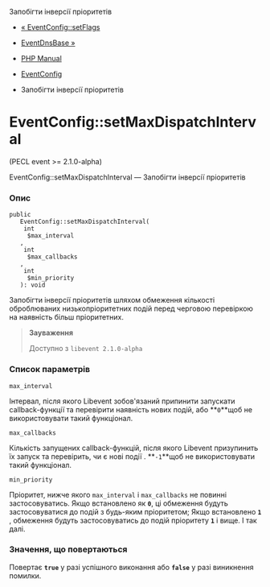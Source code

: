 Запобігти інверсії пріоритетів

-   [« EventConfig::setFlags](eventconfig.setflags.html)
    
-   [EventDnsBase »](class.eventdnsbase.html)
    
-   [PHP Manual](index.html)
    
-   [EventConfig](class.eventconfig.html)
    
-   Запобігти інверсії пріоритетів
    

# EventConfig::setMaxDispatchInterval

(PECL event >= 2.1.0-alpha)

EventConfig::setMaxDispatchInterval — Запобігти інверсії пріоритетів

### Опис

```methodsynopsis
public
   EventConfig::setMaxDispatchInterval(
    int
     $max_interval
   , 
    int
     $max_callbacks
   , 
    int
     $min_priority
   ): void
```

Запобігти інверсії пріоритетів шляхом обмеження кількості оброблюваних низькопріоритетних подій перед черговою перевіркою на наявність більш пріоритетних.

> **Зауваження**
> 
> Доступно з `libevent 2.1.0-alpha`

### Список параметрів

`max_interval`

Інтервал, після якого Libevent зобов'язаний припинити запускати callback-функції та перевірити наявність нових подій, або \*\*`0`\*\*щоб не використовувати такий функціонал.

`max_callbacks`

Кількість запущених callback-функцій, після якого Libevent призупинить їх запуск та перевірить, чи є нові події . \*\*`-1`\*\*щоб не використовувати такий функціонал.

`min_priority`

Пріоритет, нижче якого `max_interval` і `max_callbacks` не повинні застосовуватись. Якщо встановлено як **`0`**, ці обмеження будуть застосовуватися до подій з будь-яким пріоритетом; Якщо встановлено **`1`** , обмеження будуть застосовуватись до подій пріоритету **`1`** і вище. І так далі.

### Значення, що повертаються

Повертає **`true`** у разі успішного виконання або **`false`** у разі виникнення помилки.